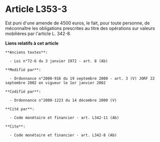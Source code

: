# Article L353-3

Est puni d'une amende de 4500 euros, le fait, pour toute personne, de méconnaître les obligations prescrites au titre des
opérations sur valeurs mobilières par l'article L. 342-8.

**Liens relatifs à cet article**

	**Anciens textes**:

	  - Loi n°72-6 du 3 janvier 1972 - art. 8 (Ab)

	**Modifié par**:

	  - Ordonnance n°2000-916 du 19 septembre 2000 - art. 3 (V) JORF 22 septembre 2002 en vigueur le 1er janvier 2002

	**Codifié par**:

	  - Ordonnance n°2000-1223 du 14 décembre 2000 (V)

	**Cité par**:

	  - Code monétaire et financier - art. L342-11 (Ab)

	**Cite**:

	  - Code monétaire et financier - art. L342-8 (Ab)
